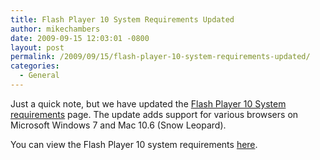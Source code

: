 ```yaml
---
title: Flash Player 10 System Requirements Updated
author: mikechambers
date: 2009-09-15 12:03:01 -0800
layout: post
permalink: /2009/09/15/flash-player-10-system-requirements-updated/
categories:
  - General
---
```



Just a quick note, but we have updated the [Flash Player 10 System requirements][1] page. The update adds support for various browsers on Microsoft Windows 7 and Mac 10.6 (Snow Leopard).

You can view the Flash Player 10 system requirements [here][1].

 [1]: http://www.adobe.com/products/flashplayer/systemreqs/